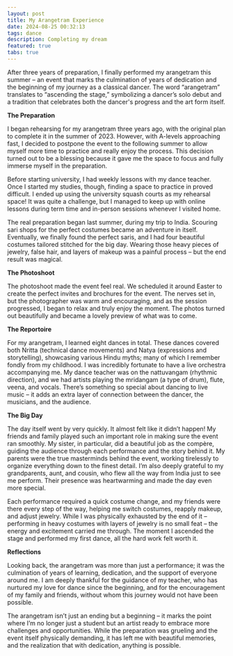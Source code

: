 ```yaml
---
layout: post
title: My Arangetram Experience
date: 2024-08-25 00:32:13
tags: dance
description: Completing my dream
featured: true
tabs: true
---
```


After three years of preparation, I finally performed my arangetram this summer – an event that marks the culmination of years of dedication and the beginning of my journey as a classical dancer. The word “arangetram” translates to “ascending the stage,” symbolizing a dancer’s solo debut and a tradition that celebrates both the dancer's progress and the art form itself. 

**The Preparation**

I began rehearsing for my arangetram three years ago, with the original plan to complete it in the summer of 2023. However, with A-levels approaching fast, I decided to postpone the event to the following summer to allow myself more time to practice and really enjoy the process. This decision turned out to be a blessing because it gave me the space to focus and fully immerse myself in the preparation.

Before starting university, I had weekly lessons with my dance teacher. Once I started my studies, though, finding a space to practice in proved difficult. I ended up using the university squash courts as my rehearsal space! It was quite a challenge, but I managed to keep up with online lessons during term time and in-person sessions whenever I visited home.

The real preparation began last summer, during my trip to India. Scouring sari shops for the perfect costumes became an adventure in itself. Eventually, we finally found the perfect saris, and I had four beautiful costumes tailored stitched for the big day. Wearing those heavy pieces of jewelry, false hair, and layers of makeup was a painful process – but the end result was magical.

**The Photoshoot**

The photoshoot made the event feel real. We scheduled it around Easter to create the perfect invites and brochures for the event. The nerves set in, but the photographer was warm and encouraging, and as the session progressed, I began to relax and truly enjoy the moment. The photos turned out beautifully and became a lovely preview of what was to come. 

**The Reportoire**

For my arangetram, I learned eight dances in total. These dances covered both Nritta (technical dance movements) and Natya (expressions and storytelling), showcasing various Hindu myths; many of which I remember fondly from my childhood. I was incredibly fortunate to have a live orchestra accompanying me. My dance teacher was on the nattuvangam (rhythmic direction), and we had artists playing the mridangam (a type of drum), flute, veena, and vocals. There’s something so special about dancing to live music – it adds an extra layer of connection between the dancer, the musicians, and the audience.

**The Big Day**

The day itself went by very quickly. It almost felt like it didn’t happen! My friends and family played such an important role in making sure the event ran smoothly. My sister, in particular, did a beautiful job as the compère, guiding the audience through each performance and the story behind it. My parents were the true masterminds behind the event, working tirelessly to organize everything down to the finest detail. I’m also deeply grateful to my grandparents, aunt, and cousin, who flew all the way from India just to see me perform. Their presence was heartwarming and made the day even more special.

Each performance required a quick costume change, and my friends were there every step of the way, helping me switch costumes, reapply makeup, and adjust jewelry. While I was physically exhausted by the end of it – performing in heavy costumes with layers of jewelry is no small feat – the energy and excitement carried me through. The moment I ascended the stage and performed my first dance, all the hard work felt worth it.

**Reflections**

Looking back, the arangetram was more than just a performance; it was the culmination of years of learning, dedication, and the support of everyone around me. I am deeply thankful for the guidance of my teacher, who has nurtured my love for dance since the beginning, and for the encouragement of my family and friends, without whom this journey would not have been possible.

The arangetram isn’t just an ending but a beginning – it marks the point where I’m no longer just a student but an artist ready to embrace more challenges and opportunities. While the preparation was grueling and the event itself physically demanding, it has left me with beautiful memories, and the realization that with dedication, anything is possible.
